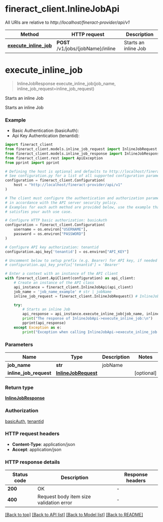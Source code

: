 # fineract_client.InlineJobApi

All URIs are relative to *http://localhost/fineract-provider/api/v1*

Method | HTTP request | Description
------------- | ------------- | -------------
[**execute_inline_job**](InlineJobApi.md#execute_inline_job) | **POST** /v1/jobs/{jobName}/inline | Starts an inline Job


# **execute_inline_job**
> InlineJobResponse execute_inline_job(job_name, inline_job_request=inline_job_request)

Starts an inline Job

Starts an inline Job

### Example

* Basic Authentication (basicAuth):
* Api Key Authentication (tenantid):

```python
import fineract_client
from fineract_client.models.inline_job_request import InlineJobRequest
from fineract_client.models.inline_job_response import InlineJobResponse
from fineract_client.rest import ApiException
from pprint import pprint

# Defining the host is optional and defaults to http://localhost/fineract-provider/api/v1
# See configuration.py for a list of all supported configuration parameters.
configuration = fineract_client.Configuration(
    host = "http://localhost/fineract-provider/api/v1"
)

# The client must configure the authentication and authorization parameters
# in accordance with the API server security policy.
# Examples for each auth method are provided below, use the example that
# satisfies your auth use case.

# Configure HTTP basic authorization: basicAuth
configuration = fineract_client.Configuration(
    username = os.environ["USERNAME"],
    password = os.environ["PASSWORD"]
)

# Configure API key authorization: tenantid
configuration.api_key['tenantid'] = os.environ["API_KEY"]

# Uncomment below to setup prefix (e.g. Bearer) for API key, if needed
# configuration.api_key_prefix['tenantid'] = 'Bearer'

# Enter a context with an instance of the API client
with fineract_client.ApiClient(configuration) as api_client:
    # Create an instance of the API class
    api_instance = fineract_client.InlineJobApi(api_client)
    job_name = 'job_name_example' # str | jobName
    inline_job_request = fineract_client.InlineJobRequest() # InlineJobRequest |  (optional)

    try:
        # Starts an inline Job
        api_response = api_instance.execute_inline_job(job_name, inline_job_request=inline_job_request)
        print("The response of InlineJobApi->execute_inline_job:\n")
        pprint(api_response)
    except Exception as e:
        print("Exception when calling InlineJobApi->execute_inline_job: %s\n" % e)
```



### Parameters


Name | Type | Description  | Notes
------------- | ------------- | ------------- | -------------
 **job_name** | **str**| jobName | 
 **inline_job_request** | [**InlineJobRequest**](InlineJobRequest.md)|  | [optional] 

### Return type

[**InlineJobResponse**](InlineJobResponse.md)

### Authorization

[basicAuth](../README.md#basicAuth), [tenantid](../README.md#tenantid)

### HTTP request headers

 - **Content-Type**: application/json
 - **Accept**: application/json

### HTTP response details

| Status code | Description | Response headers |
|-------------|-------------|------------------|
**200** | OK |  -  |
**400** | Request body item size validation error |  -  |

[[Back to top]](#) [[Back to API list]](../README.md#documentation-for-api-endpoints) [[Back to Model list]](../README.md#documentation-for-models) [[Back to README]](../README.md)

